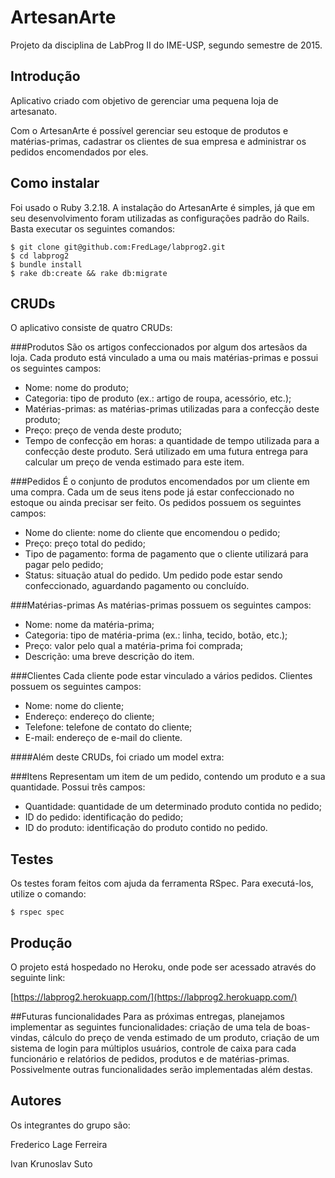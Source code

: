 # ArtesanArte

Projeto da disciplina de LabProg II do IME-USP, segundo semestre de 2015.

## Introdução
Aplicativo criado com objetivo de gerenciar uma pequena loja de artesanato.

Com o ArtesanArte é possível gerenciar seu estoque de produtos e matérias-primas, cadastrar os clientes de sua empresa e administrar os pedidos encomendados por eles.

## Como instalar
Foi usado o Ruby 3.2.18.
A instalação do ArtesanArte é simples, já que em seu desenvolvimento foram utilizadas as configurações padrão do Rails. Basta executar os seguintes comandos:

    $ git clone git@github.com:FredLage/labprog2.git
    $ cd labprog2
    $ bundle install
    $ rake db:create && rake db:migrate

## CRUDs
O aplicativo consiste de quatro CRUDs:

###Produtos
São os artigos confeccionados por algum dos artesãos da loja. Cada produto está vinculado a uma ou mais matérias-primas e possui os seguintes campos:

* Nome: nome do produto;
* Categoria: tipo de produto (ex.: artigo de roupa, acessório, etc.);
* Matérias-primas: as matérias-primas utilizadas para a confecção deste produto;
* Preço: preço de venda deste produto;
* Tempo de confecção em horas: a quantidade de tempo utilizada para a confecção deste produto. Será utilizado em uma futura entrega para calcular um preço de venda estimado para este item.

###Pedidos
É o conjunto de produtos encomendados por um cliente em uma compra. Cada um de seus itens pode já estar confeccionado no estoque ou ainda precisar ser feito. Os pedidos possuem os seguintes campos:

* Nome do cliente: nome do cliente que encomendou o pedido;
* Preço: preço total do pedido;
* Tipo de pagamento: forma de pagamento que o cliente utilizará para pagar pelo pedido;
* Status: situação atual do pedido. Um pedido pode estar sendo confeccionado, aguardando pagamento ou concluído.

###Matérias-primas
As matérias-primas possuem os seguintes campos:

* Nome: nome da matéria-prima;
* Categoria: tipo de matéria-prima (ex.: linha, tecido, botão, etc.);
* Preço: valor pelo qual a matéria-prima foi comprada;
* Descrição: uma breve descrição do item.

###Clientes
Cada cliente pode estar vinculado a vários pedidos. Clientes possuem os seguintes campos:

* Nome: nome do cliente;
* Endereço: endereço do cliente;
* Telefone: telefone de contato do cliente;
* E-mail: endereço de e-mail do cliente.

####Além deste CRUDs, foi criado um model extra:

###Itens
Representam um item de um pedido, contendo um produto e a sua quantidade. Possui três campos:

* Quantidade: quantidade de um determinado produto contida no pedido;
* ID do pedido: identificação do pedido;
* ID do produto: identificação do produto contido no pedido.

## Testes
Os testes foram feitos com ajuda da ferramenta RSpec. Para executá-los, utilize o comando:

    $ rspec spec

## Produção
O projeto está hospedado no Heroku, onde pode ser acessado através do seguinte link:

[https://labprog2.herokuapp.com/](https://labprog2.herokuapp.com/)

##Futuras funcionalidades
Para as próximas entregas, planejamos implementar as seguintes funcionalidades: criação de uma tela de boas-vindas, cálculo do preço de venda estimado de um produto, criação de um sistema de login para múltiplos usuários, controle de caixa para cada funcionário e relatórios de pedidos, produtos e de matérias-primas. Possivelmente outras funcionalidades serão implementadas além destas.

## Autores
Os integrantes do grupo são:

Frederico Lage Ferreira

Ivan Krunoslav Suto

